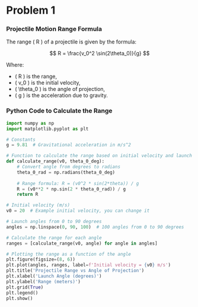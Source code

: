 # Problem 1
### Projectile Motion Range Formula

The range \( R \) of a projectile is given by the formula:

$$
R = \frac{v_0^2 \sin(2\theta_0)}{g}
$$

Where:
- \( R \) is the range,
- \( v_0 \) is the initial velocity,
- \( \theta_0 \) is the angle of projection,
- \( g \) is the acceleration due to gravity.

### Python Code to Calculate the Range

```python
import numpy as np
import matplotlib.pyplot as plt

# Constants
g = 9.81  # Gravitational acceleration in m/s^2

# Function to calculate the range based on initial velocity and launch angle
def calculate_range(v0, theta_0_deg):
    # Convert angle from degrees to radians
    theta_0_rad = np.radians(theta_0_deg)
    
    # Range formula: R = (v0^2 * sin(2*theta)) / g
    R = (v0**2 * np.sin(2 * theta_0_rad)) / g
    return R

# Initial velocity (m/s)
v0 = 20  # Example initial velocity, you can change it

# Launch angles from 0 to 90 degrees
angles = np.linspace(0, 90, 100)  # 100 angles from 0 to 90 degrees

# Calculate the range for each angle
ranges = [calculate_range(v0, angle) for angle in angles]

# Plotting the range as a function of the angle
plt.figure(figsize=(8, 6))
plt.plot(angles, ranges, label=f'Initial velocity = {v0} m/s')
plt.title('Projectile Range vs Angle of Projection')
plt.xlabel('Launch Angle (degrees)')
plt.ylabel('Range (meters)')
plt.grid(True)
plt.legend()
plt.show()

